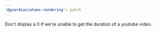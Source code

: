 ```yaml
---
'@guardian/atoms-rendering': patch
---
```


Don't display a 0 if we're unable to get the duration of a youtube video.
